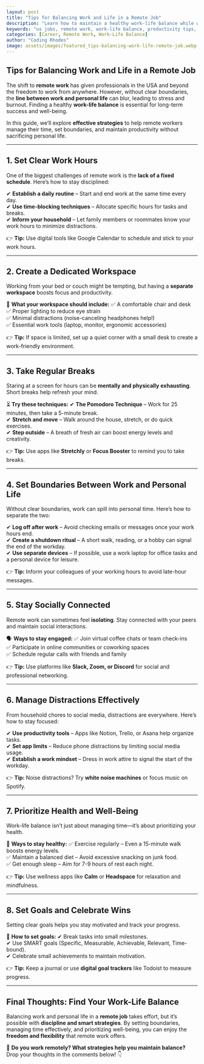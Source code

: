 ```yaml
---
layout: post
title: "Tips for Balancing Work and Life in a Remote Job"
description: "Learn how to maintain a healthy work-life balance while working remotely. Discover expert tips on managing time, setting boundaries, and staying productive."
keywords: "us jobs, remote work, work-life balance, productivity tips, remote job stress, time management, work from home"
categories: [Career, Remote Work, Work-Life Balance]
author: "Coding Rhodes"
image: assets/images/featured_tips-balancing-work-life-remote-job.webp
---
```


## **Tips for Balancing Work and Life in a Remote Job**

The shift to **remote work** has given professionals in the USA and beyond the freedom to work from anywhere. However, without clear boundaries, the **line between work and personal life** can blur, leading to stress and burnout. Finding a healthy **work-life balance** is essential for long-term success and well-being.

In this guide, we’ll explore **effective strategies** to help remote workers manage their time, set boundaries, and maintain productivity without sacrificing personal life.

---

## **1. Set Clear Work Hours**

One of the biggest challenges of remote work is the **lack of a fixed schedule**. Here’s how to stay disciplined:

✔ **Establish a daily routine** – Start and end work at the same time every day. \
✔ **Use time-blocking techniques** – Allocate specific hours for tasks and breaks. \
✔ **Inform your household** – Let family members or roommates know your work hours to minimize distractions. 

👉 **Tip:** Use digital tools like Google Calendar to schedule and stick to your work hours.

---

## **2. Create a Dedicated Workspace**

Working from your bed or couch might be tempting, but having a **separate workspace** boosts focus and productivity.

🏡 **What your workspace should include:**
✅ A comfortable chair and desk \
✅ Proper lighting to reduce eye strain \
✅ Minimal distractions (noise-canceling headphones help!) \
✅ Essential work tools (laptop, monitor, ergonomic accessories) 

👉 **Tip:** If space is limited, set up a quiet corner with a small desk to create a work-friendly environment.

---

## **3. Take Regular Breaks**

Staring at a screen for hours can be **mentally and physically exhausting**. Short breaks help refresh your mind.

⏳ **Try these techniques:**
✔ **The Pomodoro Technique** – Work for 25 minutes, then take a 5-minute break. \
✔ **Stretch and move** – Walk around the house, stretch, or do quick exercises. \
✔ **Step outside** – A breath of fresh air can boost energy levels and creativity. 

👉 **Tip:** Use apps like **Stretchly** or **Focus Booster** to remind you to take breaks.

---

## **4. Set Boundaries Between Work and Personal Life**

Without clear boundaries, work can spill into personal time. Here’s how to separate the two:

✔ **Log off after work** – Avoid checking emails or messages once your work hours end. \
✔ **Create a shutdown ritual** – A short walk, reading, or a hobby can signal the end of the workday. \
✔ **Use separate devices** – If possible, use a work laptop for office tasks and a personal device for leisure. 

👉 **Tip:** Inform your colleagues of your working hours to avoid late-hour messages.

---

## **5. Stay Socially Connected**

Remote work can sometimes feel **isolating**. Stay connected with your peers and maintain social interactions.

🗣 **Ways to stay engaged:**
✅ Join virtual coffee chats or team check-ins \
✅ Participate in online communities or coworking spaces \
✅ Schedule regular calls with friends and family 

👉 **Tip:** Use platforms like **Slack, Zoom, or Discord** for social and professional networking.

---

## **6. Manage Distractions Effectively**

From household chores to social media, distractions are everywhere. Here’s how to stay focused:

✔ **Use productivity tools** – Apps like Notion, Trello, or Asana help organize tasks. \
✔ **Set app limits** – Reduce phone distractions by limiting social media usage. \
✔ **Establish a work mindset** – Dress in work attire to signal the start of the workday. 

👉 **Tip:** Noise distractions? Try **white noise machines** or focus music on Spotify.

---

## **7. Prioritize Health and Well-Being**

Work-life balance isn’t just about managing time—it’s about prioritizing your health.

💪 **Ways to stay healthy:**
✅ Exercise regularly – Even a 15-minute walk boosts energy levels. \
✅ Maintain a balanced diet – Avoid excessive snacking on junk food. \
✅ Get enough sleep – Aim for 7-9 hours of rest each night. 

👉 **Tip:** Use wellness apps like **Calm** or **Headspace** for relaxation and mindfulness.

---

## **8. Set Goals and Celebrate Wins**

Setting clear goals helps you stay motivated and track your progress.

🎯 **How to set goals:**
✔ Break tasks into small milestones. \
✔ Use SMART goals (Specific, Measurable, Achievable, Relevant, Time-bound). \
✔ Celebrate small achievements to maintain motivation. 

👉 **Tip:** Keep a journal or use **digital goal trackers** like Todoist to measure progress.

---

## **Final Thoughts: Find Your Work-Life Balance**

Balancing work and personal life in a **remote job** takes effort, but it’s possible with **discipline and smart strategies**. By setting boundaries, managing time effectively, and prioritizing well-being, you can enjoy the **freedom and flexibility** that remote work offers.

🚀 **Do you work remotely? What strategies help you maintain balance?** Drop your thoughts in the comments below! 👇

